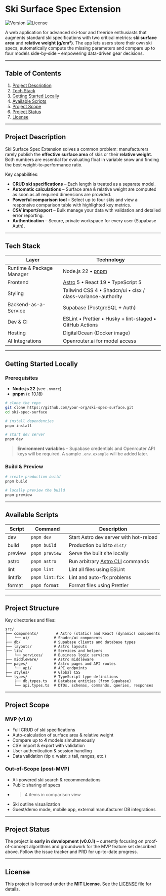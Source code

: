 # Ski Surface Spec Extension

![Version](https://img.shields.io/badge/version-0.0.1-blue) ![License](https://img.shields.io/badge/license-MIT-green)

A web application for advanced ski-tour and freeride enthusiasts that augments standard ski specifications with two critical metrics: **ski surface area** and **relative weight (g/cm²)**. The app lets users store their own ski specs, automatically compute the missing parameters and compare up to four models side-by-side – empowering data-driven gear decisions.

---

## Table of Contents

1. [Project Description](#project-description)
2. [Tech Stack](#tech-stack)
3. [Getting Started Locally](#getting-started-locally)
4. [Available Scripts](#available-scripts)
5. [Project Scope](#project-scope)
6. [Project Status](#project-status)
7. [License](#license)

---

## Project Description

Ski Surface Spec Extension solves a common problem: manufacturers rarely publish the **effective surface area** of skis or their **relative weight**. Both numbers are essential for evaluating float in variable snow and finding the best weight-to-performance ratio.

Key capabilities:

- **CRUD ski specifications** – Each length is treated as a separate model.
- **Automatic calculations** – Surface area & relative weight are computed as soon as all required dimensions are provided.
- **Powerful comparison tool** – Select up to four skis and view a responsive comparison table with highlighted key metrics.
- **CSV import/export** – Bulk manage your data with validation and detailed error reporting.
- **Authentication** – Secure, private workspace for every user (Supabase Auth).

---

## Tech Stack

| Layer                     | Technology                                                   |
| ------------------------- | ------------------------------------------------------------ |
| Runtime & Package Manager | Node.js 22 • [pnpm](https://pnpm.io/)                        |
| Frontend                  | [Astro](https://astro.build/) 5 • React 19 • TypeScript 5    |
| Styling                   | Tailwind CSS 4 • Shadcn/ui • clsx / class-variance-authority |
| Backend-as-a-Service      | Supabase (PostgreSQL + Auth)                                 |
| Dev & CI                  | ESLint • Prettier • Husky + lint-staged • GitHub Actions     |
| Hosting                   | DigitalOcean (Docker image)                                  |
| AI Integrations           | Openrouter.ai for model access                               |

---

## Getting Started Locally

### Prerequisites

- **Node.js 22** (see `.nvmrc`)
- **pnpm** (≥ 10.18)

```bash
# clone the repo
git clone https://github.com/your-org/ski-spec-surface.git
cd ski-spec-surface

# install dependencies
pnpm install

# start dev server
pnpm dev
```

> **Environment variables** – Supabase credentials and Openrouter API keys will be required. A sample `.env.example` will be added later.

### Build & Preview

```bash
# create production build
pnpm build

# locally preview the build
pnpm preview
```

---

## Available Scripts

| Script   | Command         | Description                                                                    |
| -------- | --------------- | ------------------------------------------------------------------------------ |
| dev      | `pnpm dev`      | Start Astro dev server with hot-reload                                         |
| build    | `pnpm build`    | Production build to `dist/`                                                    |
| preview  | `pnpm preview`  | Serve the built site locally                                                   |
| astro    | `pnpm astro`    | Run arbitrary [Astro CLI](https://docs.astro.build/en/reference/cli/) commands |
| lint     | `pnpm lint`     | Lint all files using ESLint                                                    |
| lint:fix | `pnpm lint:fix` | Lint and auto-fix problems                                                     |
| format   | `pnpm format`   | Format files using Prettier                                                    |

---

## Project Structure

Key directories and files:

```
src/
├── components/        # Astro (static) and React (dynamic) components
│   └── ui/           # Shadcn/ui components
├── db/               # Supabase clients and database types
├── layouts/          # Astro layouts
├── lib/              # Services and helpers
│   └── services/     # Business logic services
├── middleware/       # Astro middleware
├── pages/            # Astro pages and API routes
│   └── api/          # API endpoints
├── styles/           # Global CSS
└── types/            # TypeScript type definitions
    ├── db.types.ts   # Database entities (from Supabase)
    └── api.types.ts  # DTOs, schemas, commands, queries, responses
```

---

## Project Scope

### MVP (v1.0)

- Full CRUD of ski specifications
- Auto-calculation of surface area & relative weight
- Compare up to **4** models simultaneously
- CSV import & export with validation
- User authentication & session handling
- Data validation (tip ≥ waist ≤ tail, ranges, etc.)

### Out-of-Scope (post-MVP)

- AI-powered ski search & recommendations
- Public sharing of specs
- > 4 items in comparison view
- Ski outline visualization
- Guest/demo mode, mobile app, external manufacturer DB integrations

---

## Project Status

The project is **early in development (v0.0.1)** – currently focusing on proof-of-concept algorithms and groundwork for the MVP feature set described above. Follow the issue tracker and PRD for up-to-date progress.

---

## License

This project is licensed under the **MIT License**. See the [LICENSE](LICENSE) file for details.
